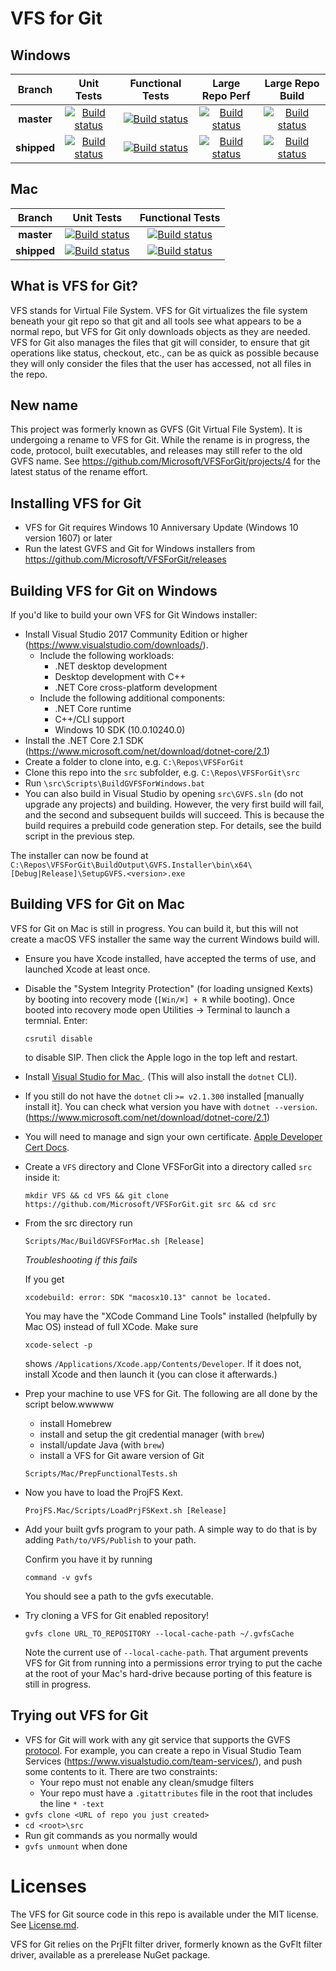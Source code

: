 # VFS for Git

## Windows

|Branch|Unit Tests|Functional Tests|Large Repo Perf|Large Repo Build|
|:--:|:--:|:--:|:--:|:--:|
|**master**|[![Build status](https://dev.azure.com/gvfs/ci/_apis/build/status/CI%20-%20Windows?branchName=master)](https://dev.azure.com/gvfs/ci/_build/latest?definitionId=7&branchName=master)|[![Build status](https://dev.azure.com/gvfs/ci/_apis/build/status/CI%20-%20Windows%20-%20Full%20Functional%20Tests?branchName=master)](https://dev.azure.com/gvfs/ci/_build/latest?definitionId=6&branchName=master)|[![Build status](https://dev.azure.com/mseng/AzureDevOps/_apis/build/status/GVFS/GitHub%20VFSForGit%20Large%20Repo%20Perf%20Tests?branchName=master)](https://dev.azure.com/mseng/AzureDevOps/_build/latest?definitionId=7179&branchName=master)|[![Build status](https://dev.azure.com/mseng/AzureDevOps/_apis/build/status/GVFS/GitHub%20VFSForGit%20Large%20Repo%20Build?branchName=master)](https://dev.azure.com/mseng/AzureDevOps/_build/latest?definitionId=7180&branchName=master)|
|**shipped**|[![Build status](https://dev.azure.com/gvfs/ci/_apis/build/status/CI%20-%20Windows?branchName=releases%2Fshipped)](https://dev.azure.com/gvfs/ci/_build/latest?definitionId=7&branchName=releases%2Fshipped)|[![Build status](https://dev.azure.com/gvfs/ci/_apis/build/status/CI%20-%20Windows%20-%20Full%20Functional%20Tests?branchName=releases%2Fshipped)](https://dev.azure.com/gvfs/ci/_build/latest?definitionId=6&branchName=releases%2Fshipped)|[![Build status](https://dev.azure.com/mseng/AzureDevOps/_apis/build/status/GVFS/GitHub%20VFSForGit%20Large%20Repo%20Perf%20Tests?branchName=releases%2Fshipped)](https://dev.azure.com/mseng/AzureDevOps/_build/latest?definitionId=7179&branchName=releases%2Fshipped)|[![Build status](https://dev.azure.com/mseng/AzureDevOps/_apis/build/status/GVFS/GitHub%20VFSForGit%20Large%20Repo%20Build?branchName=releases%2Fshipped)](https://dev.azure.com/mseng/AzureDevOps/_build/latest?definitionId=7180&branchName=releases%2Fshipped)|

## Mac
|Branch|Unit Tests|Functional Tests|
|:--:|:--:|:--:|
|**master**|[![Build status](https://dev.azure.com/gvfs/ci/_apis/build/status/CI%20-%20Mac?branchName=master)](https://dev.azure.com/gvfs/ci/_build/latest?definitionId=15&branchName=master)|[![Build status](https://dev.azure.com/mseng/AzureDevOps/_apis/build/status/GVFS/CI%20-%20Mac%20-%20Functional%20Tests?branchName=master)](https://dev.azure.com/mseng/AzureDevOps/_build/latest?definitionId=7376&branchName=master)|
|**shipped**|[![Build status](https://dev.azure.com/gvfs/ci/_apis/build/status/CI%20-%20Mac?branchName=releases%2Fshipped)](https://dev.azure.com/gvfs/ci/_build/latest?definitionId=15&branchName=releases%2Fshipped)|[![Build status](https://dev.azure.com/mseng/AzureDevOps/_apis/build/status/GVFS/CI%20-%20Mac%20-%20Functional%20Tests?branchName=releases%2Fshipped)](https://dev.azure.com/mseng/AzureDevOps/_build/latest?definitionId=7376&branchName=releases%2Fshipped)|

## What is VFS for Git?

VFS stands for Virtual File System. VFS for Git virtualizes the file system beneath your git repo so that git and all tools
see what appears to be a normal repo, but VFS for Git only downloads objects as they are needed. VFS for Git also manages the files that git will consider,
to ensure that git operations like status, checkout, etc., can be as quick as possible because they will only consider the files
that the user has accessed, not all files in the repo.

## New name

This project was formerly known as GVFS (Git Virtual File System). It is undergoing a rename to VFS for Git. While the rename is in progress, the code, protocol,
built executables, and releases may still refer to the old GVFS name. See https://github.com/Microsoft/VFSForGit/projects/4 for the latest status of the rename effort.

## Installing VFS for Git

* VFS for Git requires Windows 10 Anniversary Update (Windows 10 version 1607) or later
* Run the latest GVFS and Git for Windows installers from https://github.com/Microsoft/VFSForGit/releases

## Building VFS for Git on Windows

If you'd like to build your own VFS for Git Windows installer:
* Install Visual Studio 2017 Community Edition or higher (https://www.visualstudio.com/downloads/).
  * Include the following workloads:
    * .NET desktop development
    * Desktop development with C++
    * .NET Core cross-platform development
  * Include the following additional components:
    * .NET Core runtime
    * C++/CLI support
    * Windows 10 SDK (10.0.10240.0)
* Install the .NET Core 2.1 SDK (https://www.microsoft.com/net/download/dotnet-core/2.1)
* Create a folder to clone into, e.g. `C:\Repos\VFSForGit`
* Clone this repo into the `src` subfolder, e.g. `C:\Repos\VFSForGit\src`
* Run `\src\Scripts\BuildGVFSForWindows.bat`
* You can also build in Visual Studio by opening `src\GVFS.sln` (do not upgrade any projects) and building. However, the very first
build will fail, and the second and subsequent builds will succeed. This is because the build requires a prebuild code generation step.
For details, see the build script in the previous step.

The installer can now be found at `C:\Repos\VFSForGit\BuildOutput\GVFS.Installer\bin\x64\[Debug|Release]\SetupGVFS.<version>.exe`

## Building VFS for Git on Mac

VFS for Git on Mac is still in progress. You can build it, but this will not create a macOS VFS installer the same way the current Windows build will.

* Ensure you have Xcode installed, have accepted the terms of use, and launched Xcode at least once.

* Disable the "System Integrity Protection" (for loading unsigned Kexts) by booting into recovery mode (`[Win/⌘] + R` while booting).
  Once booted into recovery mode open Utilities -> Terminal to launch a termnial. Enter:
  ```
  csrutil disable
  ```
  to disable SIP. Then click the Apple logo in the top left and restart.

* Install [Visual Studio for Mac ](https://visualstudio.microsoft.com/vs/mac). (This will also install the `dotnet` CLI).

* If you still do not have the `dotnet` cli `>= v2.1.300` installed [manually install it]. You can check what version you have with `dotnet --version`.(https://www.microsoft.com/net/download/dotnet-core/2.1)

* You will need to manage and sign your own certificate. [Apple Developer Cert Docs](https://developer.apple.com/documentation/security/certificate_key_and_trust_services/certificates).

* Create a `VFS` directory and Clone VFSForGit into a directory called `src` inside it:
  ```
  mkdir VFS && cd VFS && git clone https://github.com/Microsoft/VFSForGit.git src && cd src
  ```

* From the src directory run

  ```
  Scripts/Mac/BuildGVFSForMac.sh [Release]
  ```

  _Troubleshooting if this fails_

  If you get
  ```
  xcodebuild: error: SDK "macosx10.13" cannot be located.
  ```
  You may have the "XCode Command Line Tools" installed (helpfully by Mac OS) instead of full XCode.
  Make sure
  ```
  xcode-select -p
  ```

  shows `/Applications/Xcode.app/Contents/Developer`. If it does not, install Xcode and then launch it (you can close it afterwards.)

* Prep your machine to use VFS for Git. The following are all done by the script below.wwwww
  * install Homebrew
  * install and setup the git credential manager (with `brew`)
  * install/update Java (with `brew`)
  * install a VFS for Git aware version of Git

  ```
  Scripts/Mac/PrepFunctionalTests.sh
  ```

* Now you have to load the ProjFS Kext.

  ```
  ProjFS.Mac/Scripts/LoadPrjFSKext.sh [Release]
  ```

* Add your built gvfs program to your path. A simple way to do that is by adding `Path/to/VFS/Publish` to your path.

  Confirm you have it by running

  ```
  command -v gvfs
  ```

  You should see a path to the gvfs executable.

* Try cloning a VFS for Git enabled repository!

  ```
  gvfs clone URL_TO_REPOSITORY --local-cache-path ~/.gvfsCache
  ```

  Note the current use of `--local-cache-path`. That argument prevents VFS for Git from running into a permissions error trying to put the cache at the root of your Mac's hard-drive because porting of this feature is still in progress.


## Trying out VFS for Git

* VFS for Git will work with any git service that supports the GVFS [protocol](Protocol.md). For example, you can create a repo in
Visual Studio Team Services (https://www.visualstudio.com/team-services/), and push some contents to it. There are two constraints:
  * Your repo must not enable any clean/smudge filters
  * Your repo must have a `.gitattributes` file in the root that includes the line `* -text`
* `gvfs clone <URL of repo you just created>`
* `cd <root>\src`
* Run git commands as you normally would
* `gvfs unmount` when done


# Licenses

The VFS for Git source code in this repo is available under the MIT license. See [License.md](License.md).

VFS for Git relies on the PrjFlt filter driver, formerly known as the GvFlt filter driver, available as a prerelease NuGet package.
